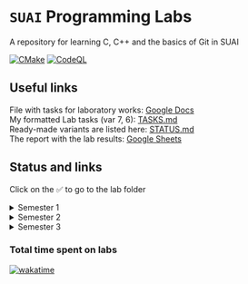 # `SUAI` Programming Labs

A repository for learning C, C++ and the basics of Git in SUAI

[![CMake](https://github.com/cyberpotat42/SUAI-Labs/actions/workflows/cmake.yml/badge.svg)](https://github.com/cyberpotat42/SUAI-Labs/actions/workflows/cmake.yml)
[![CodeQL](https://github.com/cyberpotat42/SUAI-Labs/actions/workflows/codeql.yml/badge.svg)](https://github.com/cyberpotat42/SUAI-Labs/actions/workflows/codeql.yml)

## Useful links

File with tasks for laboratory works: [Google Docs](https://docs.google.com/document/d/1xrpJrEPfF8pt5H5FsIfXumKFvwkoEy_wYpgZskR7_lA/)  
My formatted Lab tasks (var 7, 6): [TASKS.md](TASKS.md)  
Ready-made variants are listed here: [STATUS.md](STATUS.md)  
The report with the lab results: [Google Sheets](https://docs.google.com/spreadsheets/d/1lntWU4vhTECSaRqylbBAyvFPDyTe_JTkbdczJ-7RJFQ/)

## Status and links

Click on the ✅ to go to the lab folder

<!-- TODO: merge all tables into one -->

<details>
<summary>
Semester 1
</summary>
<p></p>

Labs now ready: <code>7 / 7</code>

| Lab   |          Base          |          Dop           |
| :---- | :--------------------: | :--------------------: |
| Lab 0 | [✅](Semester_1/Lab_0) | [✅](Semester_1/Lab_0) |
| Lab 1 | [✅](Semester_1/Lab_1) | [✅](Semester_1/Lab_1) |
| Lab 2 | [✅](Semester_1/Lab_2) | [✅](Semester_1/Lab_2) |
| Lab 3 | [✅](Semester_1/Lab_3) | [✅](Semester_1/Lab_3) |
| Lab 4 | [✅](Semester_1/Lab_4) | [✅](Semester_1/Lab_4) |
| Lab 5 | [✅](Semester_1/Lab_5) | [✅](Semester_1/Lab_5) |
| Lab 6 | [✅](Semester_1/Lab_6) | [✅](Semester_1/Lab_6) |

</details>

<details>
<summary>
Semester 2
</summary>
<p></p>

Labs now ready: <code>8 / 8</code>

| Lab    |             Base             |             Dop             |
| :----- | :--------------------------: | :-------------------------: |
| Lab 7  | [✅](Semester_2/Lab_7/base)  | [✅](Semester_2/Lab_7/dop)  |
| Lab 8  | [✅](Semester_2/Lab_8/base)  | [✅](Semester_2/Lab_8/dop)  |
| Lab 9  | [✅](Semester_2/Lab_9/base)  | [✅](Semester_2/Lab_9/dop)  |
| Lab 10 | [✅](Semester_2/Lab_10/base) | [✅](Semester_2/Lab_10/dop) |
| Lab 11 | [✅](Semester_2/Lab_11/base) | [✅](Semester_2/Lab_11/dop) |
| Lab 12 | [✅](Semester_2/Lab_12/base) | [✅](Semester_2/Lab_12/dop) |
| Lab 13 | [✅](Semester_2/Lab_13/base) | [⚠](Semester_2/Lab_13/dop)  |
| Lab 14 | [✅](Semester_2/Lab_14/base) | [✅](Semester_2/Lab_14/dop) |

<!-- TODO: Lab 13 dop -->

</details>

<details>
<summary>
Semester 3
</summary>
<p></p>

Labs now ready: <code>3 / 3</code>

| Lab    |             Base             |             Dop             |
| :----- | :--------------------------: | :-------------------------: |
| Lab 17 | [✅](Semester_3/Lab_17/base) | [✅](Semester_3/Lab_17/dop) |
| Lab 18 | [✅](Semester_3/Lab_18/base) | [✅](Semester_3/Lab_18/dop) |
| Lab 20 | [✅](Semester_3/Lab_20/base) | [✅](Semester_3/Lab_20/dop) |

</details>

### Total time spent on labs

[![wakatime](https://wakatime.com/badge/user/44ab2413-c50e-4335-a9cd-7990b8ed9c8b/project/40f4ff13-1639-42ba-a9dd-a503aca9302c.svg)](https://wakatime.com/@CyberPotat42)
